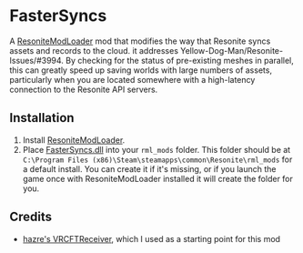 # FasterSyncs

A [ResoniteModLoader](https://github.com/resonite-modding-group/ResoniteModLoader) mod that modifies the way that Resonite syncs assets and records to the cloud. it addresses Yellow-Dog-Man/Resonite-Issues/#3994.
By checking for the status of pre-existing meshes in parallel, this can greatly speed up saving worlds with large
numbers of assets, particularly when you are located somewhere with a high-latency connection to the Resonite API servers.

## Installation

1. Install [ResoniteModLoader](https://github.com/resonite-modding-group/ResoniteModLoader).
2. Place [FasterSyncs.dll](https://github.com/bdunderscore/ResoniteMod-FasterSyncs/releases/latest/download/FasterSyncs.dll) into your `rml_mods` folder. This folder should be at `C:\Program Files (x86)\Steam\steamapps\common\Resonite\rml_mods` for a default install. You can create it if it's missing, or if you launch the game once with ResoniteModLoader installed it will create the folder for you.

## Credits

- [hazre's VRCFTReceiver](https://github.com/hazre/VRCFTReceiver/), which I used as a starting point for this mod
